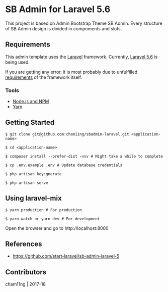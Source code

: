 # SB Admin for Laravel 5.6
This project is based on Admin Bootstrap Theme SB Admin. Every structure of SB Admin design is divided in compoments and slots.

## Requirements
This admin template uses the [Laravel](https://laravel.com/ "Laravel") framework.
Currently, [Laravel 5.6](https://laravel.com/docs/5.6 "Laravel 5.6") is being used.

If you are getting any error, it is most probably due to 
unfulfilled [requirements](https://laravel.com/docs/5.6#server-requirements "Server Requirements") 
of the framework itself.

###  Tools
- [Node.js and NPM](https://docs.npmjs.com/getting-started/installing-node)
- [Yarn](https://yarnpkg.com/en/docs/install)

## Getting Started
```
$ git clone git@github.com:cham11ng/sbadmin-laravel.git <application-name>

$ cd <application-name>

$ composer install --prefer-dist -vvv # Might take a while to complete

$ cp .env.example .env # Update database credentials

$ php artisan key:gnerate

$ php artisan serve
```

## Using laravel-mix
```
$ yarn production # For production

$ yarn watch or yarn dev # For development
```

Open the browser and go to http://localhost:8000

## References

- https://github.com/start-laravel/sb-admin-laravel-5

## Contributors
cham11ng | 2017-18
